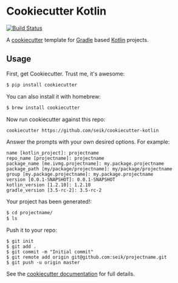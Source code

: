 # Cookiecutter Kotlin
[![Build Status](https://travis-ci.org/Seik/cookiecutter-kotlin.svg?branch=master)](https://travis-ci.org/Seik/cookiecutter-kotlin)

A [cookiecutter](https://github.com/audreyr/cookiecutter) template for [Gradle](http://gradle.org) based [Kotlin](http://kotlinlang.org) projects.
## Usage

First, get Cookiecutter. Trust me, it's awesome:
```bash
$ pip install cookiecutter
```

You can also install it with homebrew:

```bash
$ brew install cookiecutter
```

Now run cookiecutter against this repo:

```bash
cookiecutter https://github.com/seik/cookiecutter-kotlin
```

Answer the prompts with your own desired options. For example:
```console
name [kotlin_project]: projectname
repo_name [projectname]: projectname
package_name [me.ivmg.projectname]: my.package.projectname
package_path [my/package/projectname]: my/package/projectname
group [my.package.projectname]: my.package.projectname
version [0.0.1-SNAPSHOT]: 0.0.1-SNAPSHOT
kotlin_version [1.2.10]: 1.2.10
gradle_version [3.5-rc-2]: 3.5-rc-2
```

Your project has been generated!:

```bash
$ cd projectname/
$ ls
```

Push it to your repo:
```console
$ git init
$ git add .
$ git commit -m "Initial commit"
$ git remote add origin git@github.com:seik/projectname.git
$ git push -u origin master
```

See the [cookiecutter documentation](http://cookiecutter.readthedocs.org/en/latest/usage.html) for full details.

